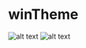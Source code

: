 # winTheme
![alt text](https://raw.githubusercontent.com/mcveri/winTheme/master/ss.PNG)
![alt text](https://raw.githubusercontent.com/mcveri/winTheme/master/ss.PNG)

